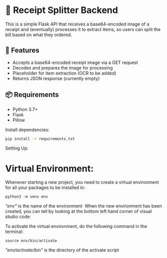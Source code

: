 # 🧾 Receipt Splitter Backend

This is a simple Flask API that receives a base64-encoded image of a receipt and (eventually) processes it to extract items, so users can split the bill based on what they ordered.

## 🚀 Features

- Accepts a base64-encoded receipt image via a GET request
- Decodes and prepares the image for processing
- Placeholder for item extraction (OCR to be added)
- Returns JSON response (currently empty)

## 📦 Requirements

- Python 3.7+
- Flask
- Pillow

Install dependencies:

```bash
pip install -r requirements.txt
```


Setting Up:
# Virtual Environment:
Whenever starting a new project, you need to create a virtual environment for all your packages to be installed in:

```python3 -m venv env ```

*"env"* is the name of the environment
​
When the new environment has been created, you can tell by looking at the bottom left hand corner of visual studio code:

To activate the virtual environment, do the following command in the terminal:

```source env/bin/activate```

*"env/activate/bin"* is the directory of the activate script
